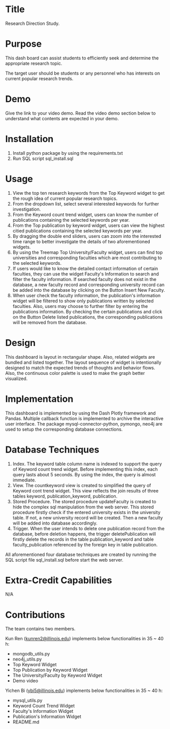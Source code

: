 # Title
Research Direction Study.
# Purpose
This dash board can assist students to efficiently seek and determine the appropriate research topic. 

The target user should be students or any personnel who has interests on current popular research trends.

# Demo
Give the link to your video demo. Read the video demo section below to understand what contents are expected in your demo.
# Installation
1. Install python package by using the requirements.txt
2. Run SQL script sql_install.sql
# Usage
1. View the top ten research keywords from the Top Keyword widget to get the rough idea of current popular research topics.
2. From the dropdown list, select several interested keywords for further investigation.
3. From the Keyword count trend widget, users can know the number of publications containing the selected keywords per year.
4. From the Top publication by keyword widget, users can view the highest citied publications containing the selected keywords per year.
5. By dragging the double end sliders, users can zoom into the interested time range to better investigate the details of two aforementioned widgets.
6. By using the Treemap Top University/Faculty widget, users can find top universities and corresponding faculties which are most contributing to the selected keywords.
7. If users would like to know the detailed contact information of certain faculties, they can use the widget Faculty's Information to search and filter the faculty information. If searched faculty does not exist in the database, a new faculty record and corresponding university record can be added into the database by clicking on the Button Insert New Faculty.
8. When user check the faculty information, the publication's information widget will be filtered to show only publications written by selected faculties. Also, users may choose to further filter by entering the publications information. By checking the certain publications and click on the Button Delete listed publications, the corresponding publications will be removed from the database.
# Design
This dashboard is layout in rectangular shape. Also, related widgets are bundled and listed together. The layout sequence of widget is intentionally designed to match the expected trends of thoughts and behavior flows. Also, the continuous  color palette is used to make the graph better visualized. 
# Implementation
This dashboard is implemented by using the Dash Plotly framework and Pandas. Multiple callback function is implemented to archive the interactive user interface.
The package mysql-connector-python, pymongo, neo4j are used to setup the corresponding database connections.
# Database Techniques
1. Index. The keyword table column name is indexed to support the query of Keyword count trend widget. Before implementing this index, each query lasts about 5 seconds. By using the index, the query is almost immediate. 
2. View. The countkeyword view is created to simplified the query of Keyword cont trend widget. This view reflects the join results of three tables keyword, publication_keyword, publication. 
3. Stored Procedure. The stored procedure updateFaculty is created to hide the complex sql manipulation from the web server. This stored procedure firstly check if the entered university exists in the university table. If not, a new university record will be created. Then a new faculty will be added into database accordingly. 
4. Trigger. When the user intends to delete one publication record from the database, before deletion happens, the trigger deletePublication will firstly delete the records in the table publication_keyword and table faculty_publication referenced by the foreign key in table publication.

All aforementioned four database techniques are created by running the SQL script file sql_install.sql before start the web server.
# Extra-Credit Capabilities
N/A
# Contributions
The team contains two members.

Kun Ren (kunren2@illinois.edu) implements below functionalities in 35 ~ 40 h:
* mongodb_utils.py
* neo4j_utils.py
* Top Keyword Widget
* Top Publication by Keyword Widget
* The University/Faculty by Keyword Widget
* Demo video

Yichen Bi (ybi5@illinois.edu) implements below functionalities in 35 ~ 40 h:
* mysql_utils.py
* Keyword Count Trend Widget
* Faculty's Information Widget
* Publication's Information Widget
* README.md